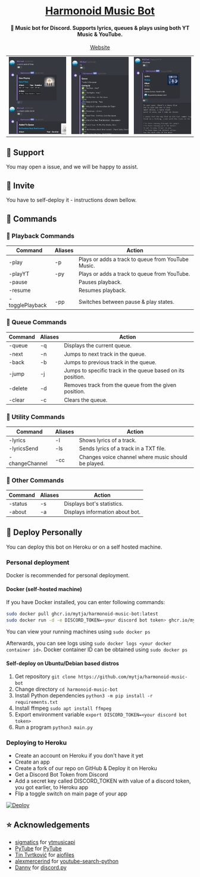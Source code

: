 <!-- bump2 -->

<h1 align='center'><a href='https://github.com/harmonoid/harmonoid-music-bot'>Harmonoid Music Bot</a></h1>
<h4 align='center'>🎵 Music bot for Discord. Supports lyrics, queues & plays using both YT Music & YouTube.</h4>
<p align='center'><a href='https://harmonoid.github.io/harmonoid-music-bot'>Website</a></p>

<table>
  <tr>
    <td><img src='https://github.com/harmonoid/harmonoid-music-bot/blob/screenshots/1.PNG?raw=true'></img></td>
    <td><img src='https://github.com/harmonoid/harmonoid-music-bot/blob/screenshots/2.PNG?raw=true'></img></td>
    <td><img src='https://github.com/harmonoid/harmonoid-music-bot/blob/screenshots/3.PNG?raw=true'></img></td>
  </tr>
</table>

## 💜 Support

You may open a issue, and we will be happy to assist.

## 🎵 Invite

You have to self-deploy it - instructions down bellow.

## 🎹 Commands

### 🎵 Playback Commands

| Command                     | Aliases  | Action                                                                                    |
|-----------------------------|----------|-------------------------------------------------------------------------------------------|
| -play   <song name or link> | -p       | Plays or adds a track to queue from YouTube Music.                                        |
| -playYT <song name or link> | -py      | Plays or adds a track to queue from YouTube.                                              |
| -pause                      |          | Pauses playback.                                                                          |
| -resume                     |          | Resumes playback.                                                                         |
| -togglePlayback             | -pp      | Switches between pause & play states.                                                     |

### 📑 Queue Commands

| Command                 | Aliases  | Action                                                                                    |
|-------------------------|----------|-------------------------------------------------------------------------------------------|
| -queue                  | -q       | Displays the current queue.                                                               |
| -next                   | -n       | Jumps to next track in the queue.                                                         |
| -back                   | -b       | Jumps to previous track in the queue.                                                     |
| -jump   <position>      | -j       | Jumps to specific track in the queue based on its position.                               |
| -delete <position>      | -d       | Removes track from the queue from the given position.                                     |
| -clear                  | -c       | Clears the queue.                                                                         |
  
### 🧰 Utility Commands

| Command                             | Aliases  | Action                                                                                    |
|-------------------------------------|----------|-------------------------------------------------------------------------------------------|
| -lyrics     <song name>             | -l       | Shows lyrics of a track.                                                                  |
| -lyricsSend <song name>             | -ls      | Sends lyrics of a track in a TXT file.                                                    |
| -changeChannel <voice channel name> | -cc      | Changes voice channel where music should be played.                                       |

### 📖 Other Commands

| Command                             | Aliases  | Action                                                                                    |
|-------------------------------------|----------|-------------------------------------------------------------------------------------------|
| -status                             | -s       | Displays bot's statistics.                                                                |
| -about                              | -a       | Displays information about bot.                                                           |

## 🔐 Deploy Personally

You can deploy this bot on Heroku or on a self hosted machine.

### Personal deployment
Docker is recommended for personal deployment.

#### Docker (self-hosted machine)
If you have Docker installed, you can enter following commands:
```bash
sudo docker pull ghcr.io/mytja/harmonoid-music-bot:latest
sudo docker run -d -e DISCORD_TOKEN=<your discord bot token> ghcr.io/mytja/harmonoid-music-bot
```
You can view your running machines using `sudo docker ps`

Afterwards, you can see logs using `sudo docker logs <your docker container id>`.
Docker container ID can be obtained using `sudo docker ps`

#### Self-deploy on Ubuntu/Debian based distros
1. Get repository `git clone https://github.com/mytja/harmonoid-music-bot`
2. Change directory `cd harmonoid-music-bot`
3. Install Python dependencies `python3 -m pip install -r requirements.txt`
4. Install ffmpeg `sudo apt install ffmpeg`
5. Export environment variable `export DISCORD_TOKEN=<your discord bot token>`
6. Run a program `python3 main.py`

### Deploying to Heroku
- Create an account on Heroku if you don't have it yet
- Create an app
- Create a fork of our repo on GitHub & Deploy it on Heroku
- Get a Discord Bot Token from Discord
- Add a secret key called DISCORD_TOKEN with value of a discord token, you got earlier, to Heroku app
- Flip a toggle switch on main page of your app

[![Deploy](https://www.herokucdn.com/deploy/button.svg)](https://heroku.com/deploy)

## ⭐ Acknowledgements
- [sigmatics](https://github.com/sigma67) for [ytmusicapi](https://github.com/sigma67/ytmusicapi)
- [PyTube](https://github.com/pytube) for [PyTube](https://github.com/pytube/pytube)
- [Tin Tvrtković](https://github.com/Tinche) for [aiofiles](https://github.com/Tinche/aiofiles)
- [alexmercerind](https://github.com/alexmercerind) for [youtube-search-python](https://github.com/alexmercerind/youtube-search-python)
- [Danny](https://github.com/Rapptz) for [discord.py](https://github.com/Rapptz/discord.py)
